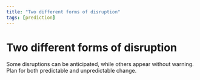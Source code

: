 ```yaml
---
title: "Two different forms of disruption"
tags: [prediction]
---
```


# Two different forms of disruption

Some disruptions can be anticipated, while others appear without warning. Plan for both predictable and unpredictable change.
